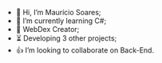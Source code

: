 - 👋 Hi, I’m Maurício Soares;
- 🌱 I’m currently learning C#;
- 🦆 WebDex Creator;
- ⏳ Developing 3 other projects;
- 👍 I’m looking to collaborate on Back-End.
